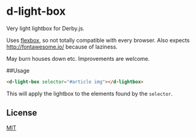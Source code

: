 d-light-box
====

Very light lightbox for Derby.js.

Uses [flexbox](http://caniuse.com/#feat=flexbox), so not totally compatible with every browser. Also expects http://fontawesome.io/ because of laziness.

May burn houses down etc. Improvements are welcome.

##Usage

```html
<d-light-box selector="#article img"></d-lightbox>
```

This will apply the lightbox to the elements found by the `selector`.

License
-------

[MIT](http://opensource.org/licenses/mit-license.php)
